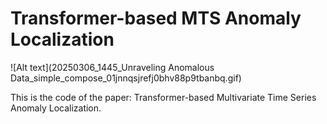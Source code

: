 # Transformer-based MTS Anomaly Localization

![Alt text](20250306_1445_Unraveling Anomalous Data_simple_compose_01jnnqsjrefj0bhv88p9tbanbq.gif)


This is the code of the paper: Transformer-based Multivariate Time Series
Anomaly Localization.
